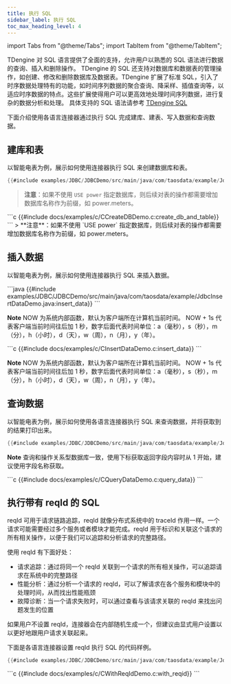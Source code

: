 ```yaml
---
title: 执行 SQL
sidebar_label: 执行 SQL
toc_max_heading_level: 4
---
```


import Tabs from "@theme/Tabs";
import TabItem from "@theme/TabItem";

TDengine 对 SQL 语言提供了全面的支持，允许用户以熟悉的 SQL 语法进行数据的查询、插入和删除操作。 TDengine 的 SQL 还支持对数据库和数据表的管理操作，如创建、修改和删除数据库及数据表。TDengine 扩展了标准 SQL，引入了时序数据处理特有的功能，如时间序列数据的聚合查询、降采样、插值查询等，以适应时序数据的特点。这些扩展使得用户可以更高效地处理时间序列数据，进行复杂的数据分析和处理。 具体支持的 SQL 语法请参考  [TDengine SQL](../../reference/taos-sql/)  

下面介绍使用各语言连接器通过执行 SQL 完成建库、建表、写入数据和查询数据。

## 建库和表
以智能电表为例，展示如何使用连接器执行 SQL 来创建数据库和表。

<Tabs defaultValue="java" groupId="lang">
<TabItem value="java" label="Java">

```java
{{#include examples/JDBC/JDBCDemo/src/main/java/com/taosdata/example/JdbcCreatDBDemo.java:create_db_and_table}}
```
> **注意**：如果不使用 `USE power` 指定数据库，则后续对表的操作都需要增加数据库名称作为前缀，如 power.meters。

</TabItem>
<TabItem label="Python" value="python">
</TabItem>
<TabItem label="Go" value="go">
</TabItem>
<TabItem label="Rust" value="rust">
</TabItem>
<TabItem label="C#" value="csharp">
</TabItem>
<TabItem label="R" value="r">
</TabItem>
<TabItem label="C" value="c">
```c
{{#include docs/examples/c/CCreateDBDemo.c:create_db_and_table}}
```
> **注意**：如果不使用 `USE power` 指定数据库，则后续对表的操作都需要增加数据库名称作为前缀，如 power.meters。
</TabItem>
<TabItem label="PHP" value="php">
</TabItem>
</Tabs>

## 插入数据
以智能电表为例，展示如何使用连接器执行 SQL 来插入数据。  

<Tabs defaultValue="java" groupId="lang">
<TabItem value="java" label="Java">
```java
{{#include examples/JDBC/JDBCDemo/src/main/java/com/taosdata/example/JdbcInsertDataDemo.java:insert_data}}
```

**Note**
NOW 为系统内部函数，默认为客户端所在计算机当前时间。 NOW + 1s 代表客户端当前时间往后加 1 秒，数字后面代表时间单位：a（毫秒），s（秒），m（分），h（小时），d（天），w（周），n（月），y（年）。


</TabItem>
<TabItem label="Python" value="python">
</TabItem>
<TabItem label="Go" value="go">
</TabItem>
<TabItem label="Rust" value="rust">
</TabItem>
<TabItem label="C#" value="csharp">
</TabItem>
<TabItem label="R" value="r">
</TabItem>
<TabItem label="C" value="c">
```c
{{#include docs/examples/c/CInsertDataDemo.c:insert_data}}
```

**Note**
NOW 为系统内部函数，默认为客户端所在计算机当前时间。 NOW + 1s 代表客户端当前时间往后加 1 秒，数字后面代表时间单位：a（毫秒），s（秒），m（分），h（小时），d（天），w（周），n（月），y（年）。
</TabItem>
<TabItem label="PHP" value="php">
</TabItem>
</Tabs>

## 查询数据
以智能电表为例，展示如何使用各语言连接器执行 SQL 来查询数据，并将获取到的结果打印出来。  

<Tabs defaultValue="java" groupId="lang">
<TabItem label="Java" value="java">

```java
{{#include examples/JDBC/JDBCDemo/src/main/java/com/taosdata/example/JdbcQueryDemo.java:query_data}}
```

**Note** 查询和操作关系型数据库一致，使用下标获取返回字段内容时从 1 开始，建议使用字段名称获取。

</TabItem>
<TabItem label="Python" value="python">
</TabItem>
<TabItem label="Go" value="go">
</TabItem>
<TabItem label="Rust" value="rust">
</TabItem>
<TabItem label="C#" value="csharp">
</TabItem>
<TabItem label="R" value="r">
</TabItem>
<TabItem label="C" value="c">
```c
{{#include docs/examples/c/CQueryDataDemo.c:query_data}}
```
</TabItem>
<TabItem label="PHP" value="php">
</TabItem>
</Tabs>

## 执行带有 reqId 的 SQL

reqId 可用于请求链路追踪，reqId 就像分布式系统中的 traceId 作用一样。一个请求可能需要经过多个服务或者模块才能完成。reqId 用于标识和关联这个请求的所有相关操作，以便于我们可以追踪和分析请求的完整路径。

使用 reqId 有下面好处：
- 请求追踪：通过将同一个 reqId 关联到一个请求的所有相关操作，可以追踪请求在系统中的完整路径
- 性能分析：通过分析一个请求的 reqId，可以了解请求在各个服务和模块中的处理时间，从而找出性能瓶颈
- 故障诊断：当一个请求失败时，可以通过查看与该请求关联的 reqId 来找出问题发生的位置

如果用户不设置 reqId，连接器会在内部随机生成一个，但建议由显式用户设置以以更好地跟用户请求关联起来。

下面是各语言连接器设置 reqId 执行 SQL 的代码样例。

<Tabs defaultValue="java" groupId="lang">
<TabItem label="Java" value="java">

```java
{{#include examples/JDBC/JDBCDemo/src/main/java/com/taosdata/example/JdbcReqIdDemo.java:with_reqid}}
```

</TabItem>
<TabItem label="Python" value="python">
</TabItem>
<TabItem label="Go" value="go">
</TabItem>
<TabItem label="Rust" value="rust">
</TabItem>
<TabItem label="C#" value="csharp">
</TabItem>
<TabItem label="R" value="r">
</TabItem>
<TabItem label="C" value="c">
```c
{{#include docs/examples/c/CWithReqIdDemo.c:with_reqid}}
```
</TabItem>
<TabItem label="PHP" value="php">
</TabItem>
</Tabs>
